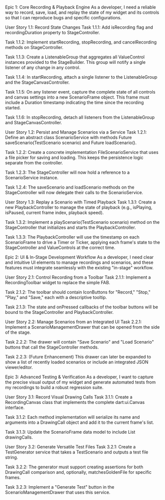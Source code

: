 Epic 1: Core Recording & Playback Engine
As a developer, I need a reliable way to record, save, load, and replay the state of my widget and its controls so that I can reproduce bugs and specific configurations.

User Story 1.1: Record State Changes
Task 1.1.1: Add isRecording flag and recordingDuration property to StageController.

Task 1.1.2: Implement startRecording, stopRecording, and cancelRecording methods on StageController.

Task 1.1.3: Create a ListenableGroup that aggregates all ValueControl instances provided to the StageBuilder. This group will notify a single listener of any change in any control.

Task 1.1.4: In startRecording, attach a single listener to the ListenableGroup and the StageCanvasController.

Task 1.1.5: On any listener event, capture the complete state of all controls and canvas settings into a new ScenarioFrame object. This frame must include a Duration timestamp indicating the time since the recording started.

Task 1.1.6: In stopRecording, detach all listeners from the ListenableGroup and StageCanvasController.

User Story 1.2: Persist and Manage Scenarios via a Service
Task 1.2.1: Define an abstract class ScenarioService with methods Future<void> saveScenario(TestScenario scenario) and Future<TestScenario> loadScenario().

Task 1.2.2: Create a concrete implementation FileScenarioService that uses a file picker for saving and loading. This keeps the persistence logic separate from the controller.

Task 1.2.3: The StageController will now hold a reference to a ScenarioService instance.

Task 1.2.4: The saveScenario and loadScenario methods on the StageController will now delegate their calls to the ScenarioService.

User Story 1.3: Replay a Scenario with Timed Playback
Task 1.3.1: Create a new PlaybackController to manage the state of playback (e.g., isPlaying, isPaused, current frame index, playback speed).

Task 1.3.2: Implement a playScenario(TestScenario scenario) method on the StageController that initializes and starts the PlaybackController.

Task 1.3.3: The PlaybackController will use the timestamp on each ScenarioFrame to drive a Timer or Ticker, applying each frame's state to the StageController and ValueControls at the correct time.

Epic 2: UI & In-Stage Development Workflow
As a developer, I need clear and intuitive UI elements to manage recordings and scenarios, and these features must integrate seamlessly with the existing "in-stage" workflow.

User Story 2.1: Control Recording from a Toolbar
Task 2.1.1: Implement a RecordingToolbar widget to replace the simple FAB.

Task 2.1.2: The toolbar should contain IconButtons for "Record," "Stop," "Play," and "Save," each with a descriptive tooltip.

Task 2.1.3: The state and onPressed callbacks of the toolbar buttons will be bound to the StageController and PlaybackController.

User Story 2.2: Manage Scenarios from an Integrated UI
Task 2.2.1: Implement a ScenarioManagementDrawer that can be opened from the side of the stage.

Task 2.2.2: The drawer will contain "Save Scenario" and "Load Scenario" buttons that call the StageController methods.

Task 2.2.3: (Future Enhancement) This drawer can later be expanded to show a list of recently loaded scenarios or include an integrated JSON viewer/editor.

Epic 3: Advanced Testing & Verification
As a developer, I want to capture the precise visual output of my widget and generate automated tests from my recordings to build a robust regression suite.

User Story 3.1: Record Visual Drawing Calls
Task 3.1.1: Create a RecordingCanvas class that implements the complete dart:ui.Canvas interface.

Task 3.1.2: Each method implementation will serialize its name and arguments into a DrawingCall object and add it to the current frame's list.

Task 3.1.3: Update the ScenarioFrame data model to include List<DrawingCall> drawingCalls.

User Story 3.2: Generate Versatile Test Files
Task 3.2.1: Create a TestGenerator service that takes a TestScenario and outputs a test file string.

Task 3.2.2: The generator must support creating assertions for both DrawingCall comparison and, optionally, matchesGoldenFile for specific frames.

Task 3.2.3: Implement a "Generate Test" button in the ScenarioManagementDrawer that uses this service.
